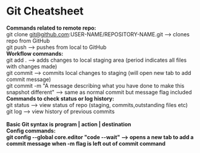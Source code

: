 # Git Cheatsheet
<b>Commands related to remote repo:</b><br>
git clone git@github.com:USER-NAME/REPOSITORY-NAME.git --> clones repo from GitHub <br>
git push --> pushes from local to GitHub <br>
<b>Workflow commands:</b> <br>
git add .  --> adds changes to local staging area (period indicates all files with changes made) <br>
git commit --> commits local changes to staging (will open new tab to add commit message) <br>
git commit -m "A message describing what you have done to make this snapshot different" --> same as normal commit but message flag included <br>
<b>Commands to check status or log history:</b><br>
git status --> view status of repo (staging, commits,outstanding files etc) <br>
git log --> view history of previous commits <br>
<br>
<b>Basic Git syntax is program | action | destination<b><br>
<b>Config commands:</b><br>
git config --global core.editor "code --wait" --> opens a new tab to add a commit message when -m flag is left out of commit command